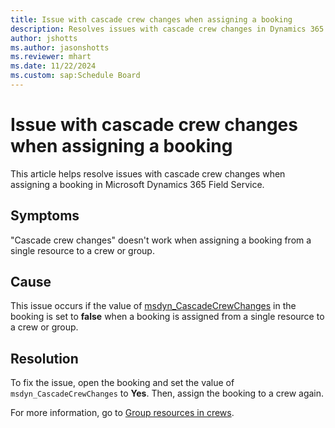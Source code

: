 ```yaml
---
title: Issue with cascade crew changes when assigning a booking
description: Resolves issues with cascade crew changes in Dynamics 365 Field Service.
author: jshotts
ms.author: jasonshotts
ms.reviewer: mhart
ms.date: 11/22/2024
ms.custom: sap:Schedule Board
---
```

# Issue with cascade crew changes when assigning a booking

This article helps resolve issues with cascade crew changes when assigning a booking in Microsoft Dynamics 365 Field Service.

## Symptoms

"Cascade crew changes" doesn't work when assigning a booking from a single resource to a crew or group.

## Cause

This issue occurs if the value of [msdyn_CascadeCrewChanges](/common-data-model/schema/core/applicationcommon/foundationcommon/crmcommon/projectcommon/bookableresourcebooking#cascadecrewchanges) in the booking is set to **false** when a booking is assigned from a single resource to a crew or group.

## Resolution

To fix the issue, open the booking and set the value of `msdyn_CascadeCrewChanges` to **Yes**. Then, assign the booking to a crew again.

For more information, go to [Group resources in crews](/dynamics365/field-service/resource-crews).
